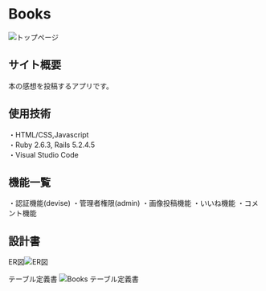 # Books
![トップページ](https://user-images.githubusercontent.com/72184121/115503662-bedd0900-a2b1-11eb-8e91-c9dc1122d820.jpg)

## サイト概要
本の感想を投稿するアプリです。


## 使用技術
・HTML/CSS,Javascript<br>
・Ruby 2.6.3, Rails 5.2.4.5<br>
・Visual Studio Code


## 機能一覧
・認証機能(devise)
・管理者権限(admin)
・画像投稿機能
・いいね機能
・コメント機能


## 設計書
ER図![ER図](https://user-images.githubusercontent.com/72184121/115503701-d0261580-a2b1-11eb-8ae6-71942d496a12.jpg)


テーブル定義書
![Books テーブル定義書](https://user-images.githubusercontent.com/72184121/115503747-e633d600-a2b1-11eb-8724-6f090d6d2e1e.jpg)
